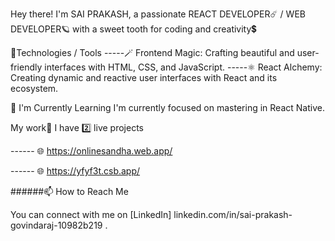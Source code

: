 Hey there! I'm SAI PRAKASH, a passionate REACT DEVELOPER☄️ / WEB DEVELOPER🪐 with a sweet tooth for coding and creativity💲

🔧Technologies / Tools
-----🪄 Frontend Magic: Crafting beautiful and user-friendly interfaces with HTML, CSS, and JavaScript. -----⚛️ React Alchemy: Creating dynamic and reactive user interfaces with React and its ecosystem.

🌱 I'm Currently Learning
I'm currently focused on mastering in React Native.

My work💼
I have 2️⃣ live projects

------ 🌐 https://onlinesandha.web.app/

------ 🌐 https://yfyf3t.csb.app/

######📫 How to Reach Me

You can connect with me on [LinkedIn] linkedin.com/in/sai-prakash-govindaraj-10982b219 .
<!---
Saiprakash112k/Saiprakash112k is a ✨ special ✨ repository because its `README.md` (this file) appears on your GitHub profile.
You can click the Preview link to take a look at your changes.
--->
